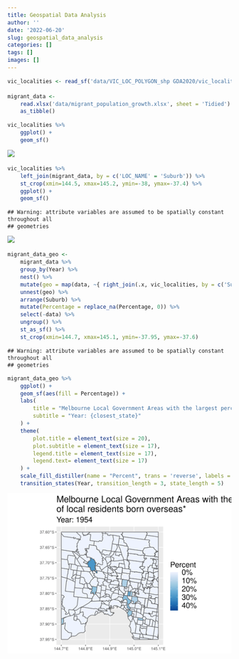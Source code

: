 ```yaml
---
title: Geospatial Data Analysis
author: ''
date: '2022-06-20'
slug: geospatial_data_analysis
categories: []
tags: []
images: []
---
```







```r
vic_localities <- read_sf('data/VIC_LOC_POLYGON_shp GDA2020/vic_localities.shp')

migrant_data <- 
    read.xlsx('data/migrant_population_growth.xlsx', sheet = 'Tidied') %>%
    as_tibble()
```


```r
vic_localities %>% 
    ggplot() +
    geom_sf()
```

<img src="{{< blogdown/postref >}}index_files/figure-html/unnamed-chunk-2-1.png" width="672" />


```r
vic_localities %>% 
    left_join(migrant_data, by = c('LOC_NAME' = 'Suburb')) %>% 
    st_crop(xmin=144.5, xmax=145.2, ymin=-38, ymax=-37.4) %>%
    ggplot() +
    geom_sf()
```

```
## Warning: attribute variables are assumed to be spatially constant throughout all
## geometries
```

<img src="{{< blogdown/postref >}}index_files/figure-html/unnamed-chunk-3-1.png" width="672" />


```r
migrant_data_geo <-
    migrant_data %>% 
    group_by(Year) %>% 
    nest() %>% 
    mutate(geo = map(data, ~{ right_join(.x, vic_localities, by = c('Suburb' = 'LOC_NAME')) })) %>% 
    unnest(geo) %>%
    arrange(Suburb) %>% 
    mutate(Percentage = replace_na(Percentage, 0)) %>%
    select(-data) %>%
    ungroup() %>% 
    st_as_sf() %>% 
    st_crop(xmin=144.7, xmax=145.1, ymin=-37.95, ymax=-37.6) 
```

```
## Warning: attribute variables are assumed to be spatially constant throughout all
## geometries
```


```r
migrant_data_geo %>%
    ggplot() +
    geom_sf(aes(fill = Percentage)) +
    labs(
        title = "Melbourne Local Government Areas with the largest percentage\nof local residents born overseas*",
        subtitle = "Year: {closest_state}"
    ) +
    theme(
        plot.title = element_text(size = 20),
        plot.subtitle = element_text(size = 17),
        legend.title = element_text(size = 17),
        legend.text= element_text(size = 17)
    ) +
    scale_fill_distiller(name = "Percent", trans = 'reverse', labels = percent) +
    transition_states(Year, transition_length = 3, state_length = 5) 
```

![](index_files/figure-html/unnamed-chunk-5-1.gif)<!-- -->
